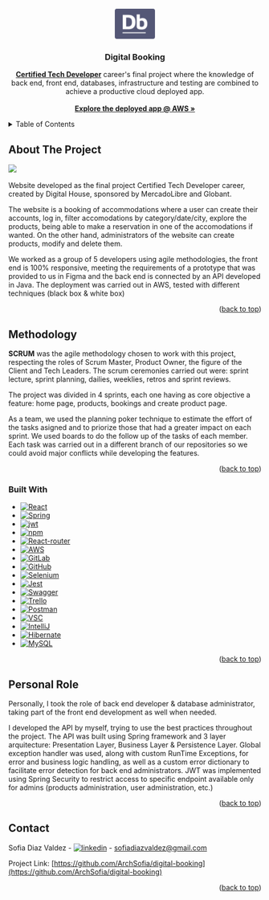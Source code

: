 
<!-- PROJECT LOGO -->
<br />
<div align="center">
  <a href="https://github.com/ArchSofia/digital-booking">
    <img src="https://github.com/ArchSofia/digital-booking/blob/main/grupo-04-front/src/multimedia/logo1.png" alt="Digital Booking Logo" width="80" height="60">
  </a>

<h3 align="center">Digital Booking</h3>

  <p align="center">
    <a href="https://www.digitalhouse.com/ar/productos/programacion/certified-tech-developer"><strong>Certified Tech Developer</strong></a> career's final project where the knowledge of back end, front end, databases, infrastructure and testing are combined to achieve a productive cloud deployed app.
    <br />
    <br />
    <a href="http://group4-digitalbooking-front-s3.s3-website.us-east-2.amazonaws.com/"><strong>Explore the deployed app @ AWS »</strong></a>
  </p>
</div>



<!-- TABLE OF CONTENTS -->
<details>
  <summary>Table of Contents</summary>
  <ol>
    <li>
      <a href="#about-the-project">About The Project</a>
      <ul>
        <li><a href="#methodology">Methodology</a></li>
        <li><a href="#built-with">Built With</a></li>
      </ul>
    </li>
    <li><a href="#personal-role">Personal role</a></li>
    <li><a href="#contact">Contact</a></li>
  </ol>
</details>



<!-- ABOUT THE PROJECT -->
## About The Project

<img src="https://res.cloudinary.com/djshhutej/image/upload/v1681482890/Screen_Shot_2023-04-14_at_11.34.26_ffyase.png"></img>

Website developed as the final project Certified Tech Developer career, created by Digital House, sponsored by MercadoLibre and Globant.

The website is a booking of accommodations where a user can create their accounts, log in, filter accomodations by category/date/city, explore the products, being able to make a reservation in one of the accomodations if wanted. On the other hand, administrators of the website can create products, modify and delete them.

We worked as a group of 5 developers using agile methodologies, the front end is 100% responsive, meeting the requirements of a prototype that was provided to us in Figma and the back end is connected by an API developed in Java. The deployment was carried out in AWS, tested with different techniques (black box & white box)

<p align="right">(<a href="#readme-top">back to top</a>)</p>

## Methodology

**SCRUM** was the agile methodology chosen to work with this project, respecting the roles of Scrum Master, Product Owner, the figure of the Client and Tech Leaders. The scrum ceremonies carried out were: sprint lecture, sprint planning, dailies, weeklies, retros and sprint reviews. 

The project was divided in 4 sprints, each one having as core objective a feature: home page, products, bookings and create product page.

As a team, we used the planning poker technique to estimate the effort of the tasks asigned and to priorize those that had a greater impact on each sprint. We used boards to do the follow up of the tasks of each member. Each task was carried out in a different branch of our repositories so we could avoid major conflicts while developing the features.

<p align="right">(<a href="#readme-top">back to top</a>)</p>

<!-- BUILT WITH -->
### Built With

* [![React][React.js]][React-url]
* [![Spring][Spring]][Spring-url]
* [![jwt][jwt]][jwt-url]
* [![npm][npm]][npm-url]
* [![React-router][React-router]][React-router-url] 
* [![AWS][AWS]][AWS-url] 
* [![GitLab][GitLab]][GitLab-url]
* [![GitHub][GitHub]][GitHub-url]
* [![Selenium][Selenium]][Selenium-url]
* [![Jest][Jest]][Jest-url]
* [![Swagger][Swagger]][Swagger-url]
* [![Trello][Trello]][Trello-url]
* [![Postman][Postman]][Postman-url]
* [![VSC][VSC]][VSC-url]
* [![IntelliJ][IntelliJ]][IntelliJ-url]
* [![Hibernate][Hibernate]][Hibernate-url]
* [![MySQL][MySQL]][MySQL-url]

<p align="right">(<a href="#readme-top">back to top</a>)</p>

<!-- PERSONAL ROLE -->
## Personal Role

Personally, I took the role of back end developer & database administrator, taking part of the front end development as well when needed. 

I developed the API by myself, trying to use the best practices throughout the project. The API was built using Spring framework and 3 layer arquitecture: Presentation Layer, Business Layer & Persistence Layer. Global exception handler was used, along with custom RunTime Exceptions, for error and business logic handling, as well as a custom error dictionary to facilitate error detection for back end administrators. JWT was implemented using Spring Security to restrict access to specific endpoint available only for admins (products administration, user administration, etc.)



<p align="right">(<a href="#readme-top">back to top</a>)</p>


<!-- CONTACT -->
## Contact

Sofia Diaz Valdez - [![linkedin][linkedin-shield]][linkedin-url] - sofiadiazvaldez@gmail.com

Project Link: [https://github.com/ArchSofia/digital-booking](https://github.com/ArchSofia/digital-booking)

<p align="right">(<a href="#readme-top">back to top</a>)</p>


<!-- MARKDOWN LINKS & IMAGES -->
<!-- https://www.markdownguide.org/basic-syntax/#reference-style-links -->
[linkedin-shield]: https://img.shields.io/badge/-LinkedIn-black.svg?style=for-the-badge&logo=linkedin&colorB=555
[linkedin-url]: https://www.linkedin.com/in/sofia-diaz-valdez-dev/
[product-screenshot]: images/screenshot.png
[AWS]: https://img.shields.io/badge/AWS-%23FF9900.svg?style=for-the-badge&logo=amazon-aws&logoColor=white
[AWS-url]: https://aws.amazon.com/
[GitLab]: https://img.shields.io/badge/gitlab-%23181717.svg?style=for-the-badge&logo=gitlab&logoColor=white
[GitLab-url]: https://about.gitlab.com/
[GitHub]: https://img.shields.io/badge/github-%23121011.svg?style=for-the-badge&logo=github&logoColor=white
[GitHub-url]: https://github.com/
[React.js]: https://img.shields.io/badge/React-20232A?style=for-the-badge&logo=react&logoColor=61DAFB
[React-url]: https://reactjs.org/
[React-router]: https://img.shields.io/badge/React_Router-CA4245?style=for-the-badge&logo=react-router&logoColor=white
[React-router-url]: https://reactrouter.com/en/main
[Spring]: https://img.shields.io/badge/spring-%236DB33F.svg?style=for-the-badge&logo=spring&logoColor=white
[Spring-url]: https://spring.io/
[jwt]: https://img.shields.io/badge/JWT-black?style=for-the-badge&logo=JSON%20web%20tokens
[jwt-url]: https://jwt.io/
[npm]: https://img.shields.io/badge/NPM-%23000000.svg?style=for-the-badge&logo=npm&logoColor=white
[npm-url]: https://www.npmjs.com/

[Selenium]: https://img.shields.io/badge/-selenium-%43B02A?style=for-the-badge&logo=selenium&logoColor=white
[Selenium-url]: https://www.selenium.dev/
[Jest]: https://img.shields.io/badge/-jest-%23C21325?style=for-the-badge&logo=jest&logoColor=white
[Jest-url]: https://jestjs.io/
[Swagger]: https://img.shields.io/badge/-Swagger-%23Clojure?style=for-the-badge&logo=swagger&logoColor=white
[Swagger-url]: https://swagger.io/

[Trello]: https://img.shields.io/badge/Trello-%23026AA7.svg?style=for-the-badge&logo=Trello&logoColor=white
[Trello-url]: https://trello.com/
[Postman]: https://img.shields.io/badge/Postman-FF6C37?style=for-the-badge&logo=postman&logoColor=white
[Postman-url]: https://www.postman.com/
[VSC]: https://img.shields.io/badge/Visual_Studio_Code-0078D4?style=for-the-badge&logo=visual%20studio%20code&logoColor=white
[VSC-url]: https://code.visualstudio.com/
[IntelliJ]: https://img.shields.io/badge/IntelliJ_IDEA-000000.svg?style=for-the-badge&logo=intellij-idea&logoColor=white
[IntelliJ-url]: https://www.jetbrains.com/es-es/idea/
[Hibernate]: https://img.shields.io/badge/Hibernate-59666C?style=for-the-badge&logo=Hibernate&logoColor=white
[Hibernate-url]: https://hibernate.org/
[MySQL]: https://img.shields.io/badge/MySQL-00000F?style=for-the-badge&logo=mysql&logoColor=white
[MySQL-url]: https://www.mysql.com/
